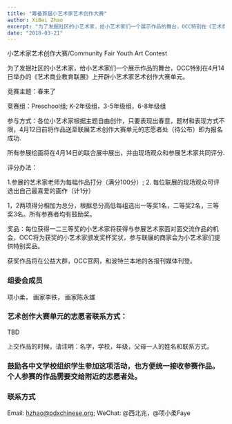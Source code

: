 ```yaml
---
title: "筹备首届小艺术家艺术创作大赛"
author: XiBei Zhao
excerpt: "为了发掘社区的小艺术家，给小艺术家们一个展示作品的舞台，OCC特别在《艺术商业教育联展》上开辟小艺术家艺术创作大赛单元。竞赛主题：春来了。组委会成员包括项小柔和画家李铁。"
date: "2018-03-21"
---
```


小艺术家艺术创作大赛/Community Fair Youth Art Contest

为了发掘社区的小艺术家，给小艺术家们一个展示作品的舞台，OCC特别在4月14日举办的《艺术商业教育联展》上开辟小艺术家艺术创作大赛单元。

竞赛主题：春来了

竞赛组：Preschool组; K-2年级组，3-5年级组，6-8年级组

参与方式：各位小艺术家根据主题自由创作，只要表现出春意，题材和表现方式不限，4月12日前将作品送至联展艺术创作大赛单元的志愿者处（待公布）即为报名成功.

所有参展绘画将在4月14日的联合展中展出，并由现场观众和参展艺术家共同评分.

评分办法：

1.参展的艺术家老师为每幅作品打分（满分100分）; 2. 每位联展的现场观众可评选出自己最喜爱的画作（计1分）

1，2两项得分相加为总分，根据总分高低每组选出一等奖1名，二等奖2名，三等奖3名。所有参赛者均有鼓励奖。

奖品：每位获得一二三等奖的小艺术家将获得与参展艺术家面对面交流作品的机会，OCC将为获奖的小艺术家颁发奖杯奖状，参与联展的商家会为小艺术家们提供特别奖品。

获奖作品将在公益大群，OCC官网，和波特兰本地的各报刊媒体刊登。

### 组委会成员

项小柔， 画家李铁， 画家陈永雄

### 艺术创作大赛单元的志愿者联系方式：

TBD

上交作品的时候，请注明：名字，学校，年级，父母一人的姓名和联系方式。

### 鼓励各中文学校组织学生参加这项活动，也方便统一接收参赛作品。个人参赛的作品需要交给附近的志愿者处。

### 联系方式

Email: hzhao@pdxchinese.org; WeChat: @西北兆，@项小柔Faye
